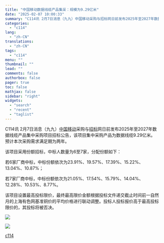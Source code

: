 ```yaml
---
title: "中国移动数据线缆产品集采：规模为9.29亿米"
date: "2025-02-07 10:00:33"
summary: "C114讯 2月7日消息（九九）中国移动采购与招标网日前发布2025年至2027年数据线缆产品集..."
categories:
  - "c114"
lang:
  - "zh-CN"
translations:
  - "zh-CN"
tags:
  - "c114"
menu: ""
thumbnail: ""
lead: ""
comments: false
authorbox: false
pager: true
toc: false
mathjax: false
sidebar: "right"
widgets:
  - "search"
  - "recent"
  - "taglist"
---
```


C114讯 2月7日消息（九九）[中国移动](https://www.c114.com.cn/keyword/default.asp?key=%D6%D0%B9%FA%D2%C6%B6%AF)采购与[招标](https://www.c114.com.cn/keyword/default.asp?key=%D5%D0%B1%EA)网日前发布2025年至2027年数据线缆产品集中采购项目招标公告，该项目集中采购产品为数据线缆9.29亿米。预计本次采购需求满足期为两年。

该项目采用份额招标，中标人数量为6至7家，分配份额如下：

若6家厂商中标，中标份额依次为23.91%、19.57%、17.39%、15.22%、13.04%、10.87%；

若7家厂商中标，中标份额依次为21.05%、17.54%、15.79%、14.04%、12.28%、10.53%、8.77%。

该项目设置最高投标限价，最终最高限价金额根据投标文件递交截止时间前一自然月的上海有色网基准铜价的平均价格进行联动调整。投标人投标报价高于最高投标限价的，其投标将被否决。

![](https://image.c114.com.cn/20250207/17388934346011.png)

[![](http://www.c114.com.cn/news/images/t21.gif)](http://www.c114.com.cn)

[c114](https://www.c114.com.cn/4app/3542/a1282803.html)
